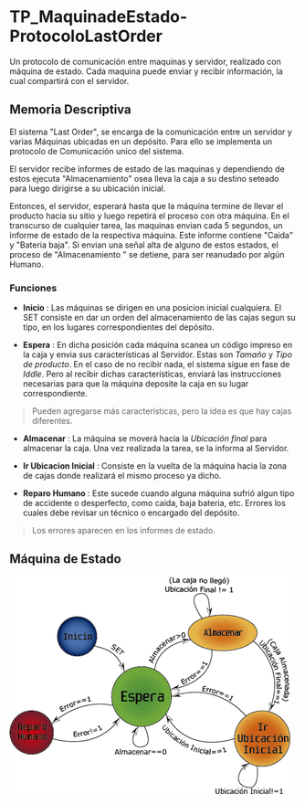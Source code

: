 # TP_MaquinadeEstado-ProtocoloLastOrder
Un protocolo de comunicación entre maquinas y servidor, realizado con máquina de estado. Cada maquina puede enviar y recibir información, la cual compartirá con el servidor.
## Memoria Descriptiva
El sistema "Last Order", se encarga de la comunicación entre un servidor y varias
Máquinas ubicadas en un depósito. Para ello se implementa un protocolo de 
Comunicación unico del sistema.

El servidor recibe informes de estado de las maquinas y dependiendo de estos ejecuta "Almacenamiento" osea lleva la caja a su destino seteado para luego dirigirse a su ubicación inicial. 

Entonces, el servidor, esperará hasta que la máquina termine de llevar el producto hacia su sitio y luego repetirá el proceso con otra máquina.
En el transcurso de cualquier tarea, las maquinas envian cada 5 segundos, un informe de estado de la respectiva máquina. Este informe contiene "Caida" y "Bateria baja". Si envian una señal alta de alguno de estos estados, el proceso de "Almacenamiento " se detiene, para ser reanudado por algún Humano.

### Funciones
- **Inicio** : Las máquinas se dirigen en una posicion inicial cualquiera. El SET consiste en dar un orden del almacenamiento de las cajas segun su tipo, en los lugares correspondientes del depósito.  

- **Espera** : En dicha posición cada máquina scanea un código impreso en la caja y envia sus características al Servidor. Estas son *Tamaño* y *Tipo de producto*. En el caso de no recibir nada, el sistema sigue en fase de *Iddle*. Pero al recibir dichas características, enviará las instrucciones necesarias para que la máquina deposite la caja en su lugar correspondiente.
> Pueden agregarse más características, pero la idea es que hay cajas diferentes.
- **Almacenar** : La máquina se moverá hacia la *Ubicación final* para almacenar la caja. Una vez realizada la tarea, se la informa al Servidor.

- **Ir Ubicacion Inicial** : Consiste en la vuelta de la máquina hacia la zona de cajas donde realizará el mismo proceso ya dicho.

- **Reparo Humano** : Este sucede cuando alguna máquina sufrió algun tipo de accidente o desperfecto, como caída, baja bateria, etc. Errores los cuales debe revisar un técnico o encargado del depósito.

> Los errores aparecen en los informes de estado.

## Máquina de Estado
![./Recursos/maquinaestado.png](https://github.com/TobiasMoscoso/TP_MaquinadeEstado-ProtocoloLastOrder/blob/master/Recursos/maquinaestado.png)
